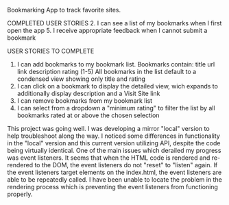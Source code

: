 Bookmarking App to track favorite sites.

COMPLETED USER STORIES
2. I can see a list of my bookmarks when I first open the app
5. I receive appropriate feedback when I cannot submit a bookmark

USER STORIES TO COMPLETE
1. I can add bookmarks to my bookmark list. Bookmarks contain:
title
url link
description
rating (1-5)
All bookmarks in the list default to a condensed view showing only title and rating
3. I can click on a bookmark to display the detailed view, wich expands to additionally display description and a Visit Site link
4. I can remove bookmarks from my bookmark list
6. I can select from a dropdown a "minimum rating" to filter the list by all bookmarks rated at or above the chosen selection

This project was going well. I was developing a mirror "local" version to help troubleshoot along the way. I noticed some differences in functionality in the "local" version and this current version utilizing API, despite the code being virtually identical. One of the main issues which derailed my progress was event listeners. It seems that when the HTML code is rendered and re-rendered to the DOM, the event listeners do not "reset" to "listen" again. If the event listeners target elements on the index.html, the event listeners are able to be repeatedly called. I have been unable to locate the problem in the rendering process which is preventing the event listeners from functioning properly.